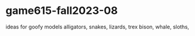 # game615-fall2023-08
ideas for goofy models
alligators, snakes, lizards, trex
bison, whale, sloths, 
